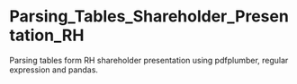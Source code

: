 # Parsing_Tables_Shareholder_Presentation_RH
Parsing tables form RH shareholder presentation using pdfplumber, regular expression and pandas.
